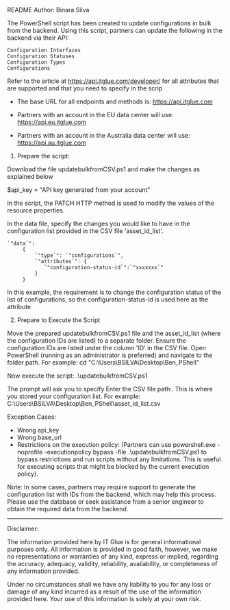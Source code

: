 README
Author: Binara Silva

The PowerShell script has been created to update configurations in bulk from the backend. Using this script, partners can update the following in the backend via their API:

    Configuration Interfaces
    Configuration Statuses
    Configuration Types
    Configurations

Refer to the article at https://api.itglue.com/developer/ for all attributes that are supported and that you need to specify in the scrip

- The base URL for all endpoints and methods is:
https://api.itglue.com

- Partners with an account in the EU data center will use:
https://api.eu.itglue.com

- Partners with an account in the Australia data center will use:
https://api.au.itglue.com

1) Prepare the script:

Download the file updatebulkfromCSV.ps1 and make the changes as explained below

$api_key = "API key generated from your account"

In the script, the PATCH HTTP method is used to modify the values of the resource properties.

In the data file, specify the changes you would like to have in the configuration list provided in the CSV file 'asset_id_list'.

    `"data`":
         {          
             `"type`": `"configurations`",
             `"attributes`": {
                `"configuration-status-id`":`"xxxxxxx`"
             }
         }

In this example, the requirement is to change the configuration status of the list of configurations, so the configuration-status-id is used here as the attribute

2) Prepare to Execute the Script

Move the prepared updatebulkfromCSV.ps1 file and the asset_id_list (where the configuration IDs are listed) to a separate folder. Ensure the configuration IDs are listed under the column 'ID' in the CSV file.
Open PowerShell (running as an administrator is preferred) and navigate to the folder path. For example:
cd "C:\Users\BSILVA\Desktop\Ben_PShell"

Now execute the script:
.\updatebulkfromCSV.ps1

The prompt will ask you to specify Enter the CSV file path:. This is where you stored your configuration list. For example:
C:\Users\BSILVA\Desktop\Ben_PShell\asset_id_list.csv


Exception Cases:
- Wrong api_key
- Wrong base_url
- Restrictions on the execution policy: (Partners can use powershell.exe -noprofile -executionpolicy bypass -file .\updatebulkfromCSV.ps1 to bypass restrictions and run scripts without any limitations. This is useful for executing scripts that might be blocked by the current execution policy).

Note: In some cases, partners may require support to generate the configuration list with IDs from the backend, which may help this process. Please use the database or seek assistance from a senior engineer to obtain the required data from the backend.

-----------------------------------------------------------
Disclaimer:

The information provided here by IT Glue is for general informational purposes only. All information is provided in good faith, however, we make no representations or warranties of any kind, express or implied, regarding the accuracy, adequacy, validity, reliability, availability, or completeness of any information provided.

Under no circumstances shall we have any liability to you for any loss or damage of any kind incurred as a result of the use of the information provided here. Your use of this information is solely at your own risk.
